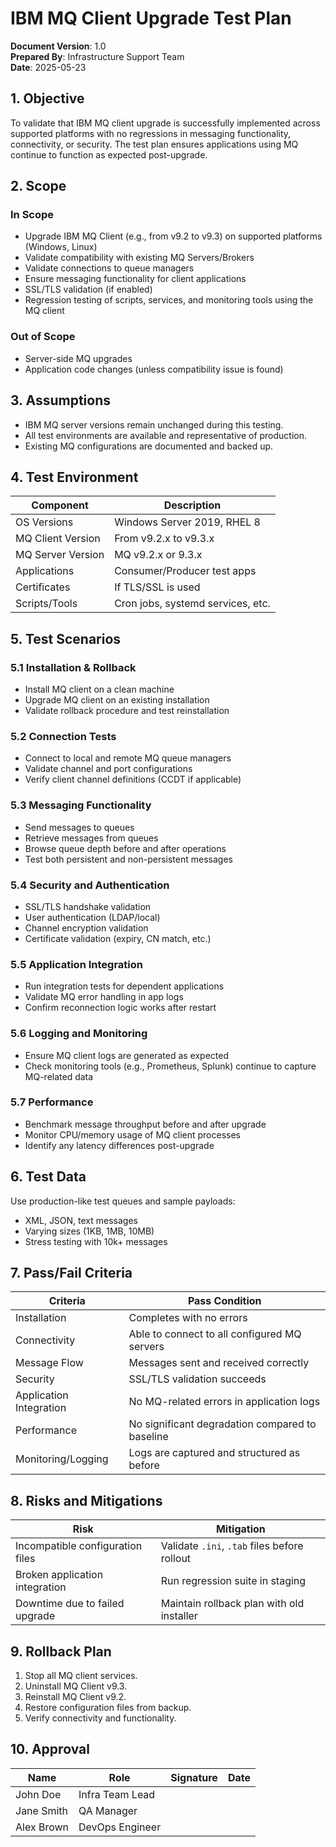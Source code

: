 
# IBM MQ Client Upgrade Test Plan

**Document Version**: 1.0  
**Prepared By**: Infrastructure Support Team  
**Date**: 2025-05-23

## 1. Objective

To validate that IBM MQ client upgrade is successfully implemented across supported platforms with no regressions in messaging functionality, connectivity, or security. The test plan ensures applications using MQ continue to function as expected post-upgrade.

## 2. Scope

### In Scope
- Upgrade IBM MQ Client (e.g., from v9.2 to v9.3) on supported platforms (Windows, Linux)
- Validate compatibility with existing MQ Servers/Brokers
- Validate connections to queue managers
- Ensure messaging functionality for client applications
- SSL/TLS validation (if enabled)
- Regression testing of scripts, services, and monitoring tools using the MQ client

### Out of Scope
- Server-side MQ upgrades
- Application code changes (unless compatibility issue is found)

## 3. Assumptions
- IBM MQ server versions remain unchanged during this testing.
- All test environments are available and representative of production.
- Existing MQ configurations are documented and backed up.

## 4. Test Environment

| Component          | Description                          |
|--------------------|--------------------------------------|
| OS Versions        | Windows Server 2019, RHEL 8          |
| MQ Client Version  | From v9.2.x to v9.3.x                |
| MQ Server Version  | MQ v9.2.x or 9.3.x                   |
| Applications       | Consumer/Producer test apps          |
| Certificates       | If TLS/SSL is used                   |
| Scripts/Tools      | Cron jobs, systemd services, etc.    |

## 5. Test Scenarios

### 5.1 Installation & Rollback
- Install MQ client on a clean machine
- Upgrade MQ client on an existing installation
- Validate rollback procedure and test reinstallation

### 5.2 Connection Tests
- Connect to local and remote MQ queue managers
- Validate channel and port configurations
- Verify client channel definitions (CCDT if applicable)

### 5.3 Messaging Functionality
- Send messages to queues
- Retrieve messages from queues
- Browse queue depth before and after operations
- Test both persistent and non-persistent messages

### 5.4 Security and Authentication
- SSL/TLS handshake validation
- User authentication (LDAP/local)
- Channel encryption validation
- Certificate validation (expiry, CN match, etc.)

### 5.5 Application Integration
- Run integration tests for dependent applications
- Validate MQ error handling in app logs
- Confirm reconnection logic works after restart

### 5.6 Logging and Monitoring
- Ensure MQ client logs are generated as expected
- Check monitoring tools (e.g., Prometheus, Splunk) continue to capture MQ-related data

### 5.7 Performance
- Benchmark message throughput before and after upgrade
- Monitor CPU/memory usage of MQ client processes
- Identify any latency differences post-upgrade

## 6. Test Data

Use production-like test queues and sample payloads:
- XML, JSON, text messages
- Varying sizes (1KB, 1MB, 10MB)
- Stress testing with 10k+ messages

## 7. Pass/Fail Criteria

| Criteria                              | Pass Condition                                     |
|---------------------------------------|----------------------------------------------------|
| Installation                          | Completes with no errors                           |
| Connectivity                          | Able to connect to all configured MQ servers       |
| Message Flow                          | Messages sent and received correctly               |
| Security                              | SSL/TLS validation succeeds                        |
| Application Integration               | No MQ-related errors in application logs           |
| Performance                           | No significant degradation compared to baseline    |
| Monitoring/Logging                    | Logs are captured and structured as before         |

## 8. Risks and Mitigations

| Risk                                  | Mitigation                                         |
|---------------------------------------|----------------------------------------------------|
| Incompatible configuration files      | Validate `.ini`, `.tab` files before rollout       |
| Broken application integration        | Run regression suite in staging                    |
| Downtime due to failed upgrade        | Maintain rollback plan with old installer          |

## 9. Rollback Plan

1. Stop all MQ client services.
2. Uninstall MQ Client v9.3.
3. Reinstall MQ Client v9.2.
4. Restore configuration files from backup.
5. Verify connectivity and functionality.

## 10. Approval

| Name           | Role               | Signature       | Date          |
|----------------|--------------------|-----------------|---------------|
| John Doe       | Infra Team Lead    |                 |               |
| Jane Smith     | QA Manager         |                 |               |
| Alex Brown     | DevOps Engineer    |                 |               |
